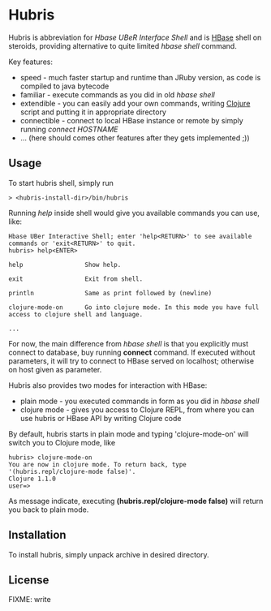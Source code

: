# Hubris

Hubris is abbreviation for _Hbase UBeR Interface Shell_ and is [HBase](http://hbase.org) shell
on steroids, providing alternative to quite limited _hbase shell_ command.

Key features:

* speed - much faster startup and runtime than JRuby version, as code is compiled to java bytecode
* familiar - execute commands as you did in old _hbase shell_
* extendible - you can easily add your own commands, writing [Clojure](http://clojure.org) script and putting it in appropriate directory
* connectible - connect to local HBase instance or remote by simply running _connect HOSTNAME_
* ... (here should comes other features after they gets implemented ;))

## Usage

To start hubris shell, simply run

    > <hubris-install-dir>/bin/hubris

Running _help_ inside shell would give you available commands you can use, like:

    Hbase UBer Interactive Shell; enter 'help<RETURN>' to see available commands or 'exit<RETURN>' to quit.
    hubris> help<ENTER>

    help                 Show help.

    exit                 Exit from shell.

    println              Same as print followed by (newline)

    clojure-mode-on      Go into clojure mode. In this mode you have full access to clojure shell and language.

    ...

For now, the main difference from _hbase shell_ is that you explicitly must connect to database, buy running **connect**
command. If executed without parameters, it will try to connect to HBase served on localhost; otherwise on host given
as parameter.

Hubris also provides two modes for interaction with HBase:

* plain mode - you executed commands in form as you did in _hbase shell_
* clojure mode - gives you access to Clojure REPL, from where you can use hubris or HBase API by writing Clojure code

By default, hubris starts in plain mode and typing 'clojure-mode-on' will switch you to Clojure mode, like

    hubris> clojure-mode-on
    You are now in clojure mode. To return back, type '(hubris.repl/clojure-mode false)'.
    Clojure 1.1.0
    user=> 

As message indicate, executing **(hubris.repl/clojure-mode false)** will return you back to plain mode.

## Installation

To install hubris, simply unpack archive in desired directory.

## License

FIXME: write

